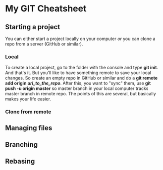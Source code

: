 # My GIT Cheatsheet


## Starting a project
You can either start a project locally on your computer *or* you can clone a repo from a server (GitHub or similar).

### Local
To create a local project, go to the folder with the console and type **git init**. And that's it. But you'll like to have something remote to save your local changes.
So create an empty repo in GitHub or similar and do a **git remote add origin _url_to_the_repo_**. After this, you want to "sync" them, use 
**git push -u origin master** so master branch in your local computer tracks master branch in remote repo. The points of this are several, 
but basically makes your life easier.

### Clone from remote

## Managing files

## Branching

## Rebasing

